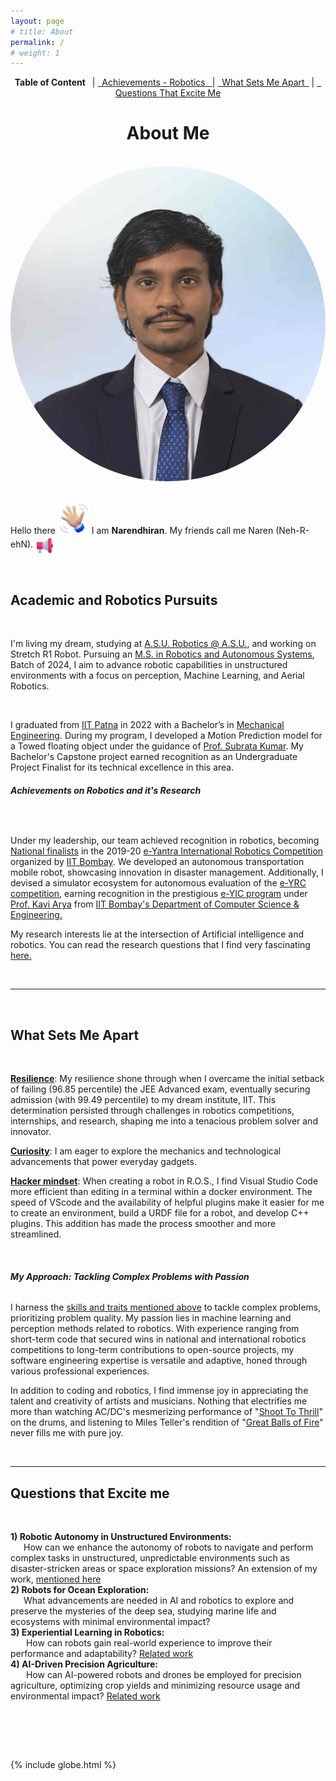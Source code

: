 ```yaml
---
layout: page
# title: About
permalink: /
# weight: 1
---
```


<!-- <link rel="stylesheet" type="text/css" href="../_sass/_base.scss"> -->

<div style="text-align: center;"> <strong>Table of Content&ensp;</strong> | <a href="#achievements">&ensp;Achievements - Robotics&ensp; </a> | <a href="#distinguishesme">&ensp;What Sets Me Apart&ensp;</a> | <a href="#Questionsexcitesme">&ensp;Questions That Excite Me</a> </div>


<!-- # **About Me** -->
<h1 style="text-align: center;"><b>About Me</b></h1>
<br>

<div class="column">
  <div>
    <img class="profilepic" style="float: center; border-radius: 50%;" src="../imgs/naren_about.jpeg" alt="Naren" title="Naren (Neh-R-ehN)" />
  </div>

<div class="column" style="width: 100%; margin-left: 0px">

  <br>
  <p  >Hello there <img  id="rotating-image" class="emoji" title=":wave:" alt=":wave:" src="../imgs/hi.webp" height="50" width="50"> I am <b>Narendhiran</b>. My friends call me Naren (Neh-R-ehN). 
  <!-- https://github.githubassets.com/images/icons/emoji/unicode/1f44b.png -->
  <img class="emoji" title=":play:" alt=":play:" src="../imgs/loudspeaker_3d.png" height="30" width="30" style="vertical-align: middle; cursor: pointer;" id="play-button">  </p>

  <br>

  <h2><b>Academic and Robotics Pursuits</b></h2>
  <br>

  <p>
  I'm living my dream, studying at <a href="https://robotics.asu.edu/">A.S.U. Robotics @ A.S.U.</a>, and working on Stretch R1 Robot. Pursuing an <a href="https://ras.engineering.asu.edu/">M.S. in Robotics and Autonomous Systems</a>, Batch of 2024, I aim to advance robotic capabilities in unstructured environments with a focus on perception, Machine Learning, and Aerial Robotics. 
  </p>
  <br>
  <p >
  I graduated from <a href="https://www.iitp.ac.in/">IIT Patna</a> in 2022 with a Bachelor’s in <a href="https://www.iitp.ac.in/index.php/departments/engineering-technology/mechanical-engineering/">Mechanical Engineering</a>. During my program, I developed a Motion Prediction model for a Towed floating object under the guidance of <a href="https://www.iitp.ac.in/index.php/people-6/faculty/2-uncategorised/241-view-profile-38">Prof. Subrata Kumar</a>. My Bachelor's Capstone project earned recognition as an Undergraduate Project Finalist for its technical excellence in this area.
  </p>

  <h6   id="achievements"><b>Achievements on Robotics and it's Research</b></h6>
  <br>

  <p >
  Under my leadership, our team achieved recognition in robotics, becoming <a href="https://drive.google.com/file/d/1kweAUygwfA52OVF7uBK29grWofsJmhxy/view?usp=sharing">National finalists</a> in the 2019-20 <a href="https://portal.e-yantra.org/#about">e-Yantra International Robotics Competition</a> organized by <a href="https://www.iitb.ac.in/">IIT Bombay</a>. We developed an autonomous transportation mobile robot, showcasing innovation in disaster management. Additionally, I devised a simulator ecosystem for autonomous evaluation of the <a href="https://portal.e-yantra.org/#about">e-YRC competition</a>, earning recognition in the prestigious <a href="https://www.e-yantra.org/eysip">e-YIC program</a> under <a href="https://www.linkedin.com/in/kavi-arya/?originalSubdomain=in">Prof. Kavi Arya</a> from <a href="https://www.cse.iitb.ac.in/">IIT Bombay's Department of Computer Science & Engineering.</a>
  </p>

  <p >
    My research interests lie at the intersection of Artificial intelligence and robotics. You can read the research questions that I find very fascinating <a href="#Questionsexcitesme">here.</a>
  </p>
  <br>
  <hr> <!-- This line creates a horizontal divider -->
  <br>
  <h2 id="distinguishesme">
    <b>What Sets Me Apart</b>
  </h2><br>
  <p >
    <u><b>Resilience</b></u>: My resilience shone through when I overcame the initial setback of failing (96.85 percentile) the JEE Advanced exam, eventually securing admission (with 99.49 percentile) to my dream institute, IIT. This determination persisted through challenges in robotics competitions, internships, and research, shaping me into a tenacious problem solver and innovator.
  </p>
  <p >
    <u><b>Curiosity</b></u>: I am eager to explore the mechanics and technological advancements that power everyday gadgets.
  </p>
  <p >
    <u><b>Hacker mindset</b></u>: When creating a robot in R.O.S., I find Visual Studio Code more efficient than editing in a terminal within a docker environment. The speed of VScode and the availability of helpful plugins make it easier for me to create an environment, build a URDF file for a robot, and develop C++ plugins. This addition has made the process smoother and more streamlined.
  </p>
  <br>

  <h6><b>My Approach: Tackling Complex Problems with Passion</b></h6>


  <p >
  I harness the <a href="#distinguishesme">skills and traits mentioned above</a> to tackle complex problems, prioritizing problem quality. My passion lies in machine learning and perception methods related to robotics. With experience ranging from short-term code that secured wins in national and international robotics competitions to long-term contributions to open-source projects, my software engineering expertise is versatile and adaptive, honed through various professional experiences.
  </p>
  
  <p >
    In addition to coding and robotics, I find immense joy in appreciating the talent and creativity of artists and musicians. Nothing that electrifies me more than watching AC/DC's mesmerizing performance of "<a href="https://youtu.be/xRQnJyP77tY">Shoot To Thrill</a>" on the drums, and listening to Miles Teller's rendition of "<a href="https://youtu.be/pVcMsjyKlaM">Great Balls of Fire</a>" never fills me with pure joy.
  </p>
  <br>
  <hr> <!-- This line creates a horizontal divider -->
  <h2 id="Questionsexcitesme"><b>Questions that Excite me</b></h2><br>
  <p>
    <b>1) Robotic Autonomy in Unstructured Environments:</b> <br> &emsp;&ensp;How can we enhance the autonomy of robots to navigate and perform complex tasks in unstructured, unpredictable environments such as disaster-stricken areas or space exploration missions? An extension of my work, <a href="/projects/eyrc">mentioned here</a> <br> 
    <b>2) Robots for Ocean Exploration:</b> <br>&emsp;&ensp;What advancements are needed in AI and robotics to explore and preserve the mysteries of the deep sea, studying marine life and ecosystems with minimal environmental impact?   <br>
    <b>3) Experiential Learning in Robotics:</b> <br>&emsp;&ensp; How can robots gain real-world experience to improve their performance and adaptability? <a href="/projects/objectgoalnav">Related work</a> <br>  
    <b>4) AI-Driven Precision Agriculture:</b> <br>&emsp;&ensp;  How can AI-powered robots and drones be employed for precision agriculture, optimizing crop yields and minimizing resource usage and environmental impact? <a href="/projects/mambo">Related work</a> <br>
  </p>
</div></div>

<br><br><br>

{% include globe.html %}


<br><br><br>

<style>
  iframe{
    width: 110%; /* Set a different width for screens <= 600px */
    height: 400px; /* Set a different height for screens <= 600px */
    /* text-align: center; */
  }
</style>

<!-- 
<script>
  // Function to scroll down by a specific number of pixels
  function scrollDownByPixels(pixels) {
      // Scroll to the top of the page
      window.scrollTo(0, 0);

      window.scrollBy(0, pixels);
  }

  // Scroll down by 200 pixels when the page loads
  window.onload = function() {
      scrollDownByPixels(200); // Adjust the value as needed
  }
</script> -->

<script>
    // Function to scroll down by a percentage of the width of the screen
    function scrollDownByPercentage(percentage) {
        // if (isFirstVisit()) {
        if (!localStorage.getItem('visited')) {
          const windowHeight = window.innerHeight; // Height of the viewpor t
          const pixelsToScroll = (percentage / 100) * windowHeight; // Calculate pixels based on percentage
          window.scrollBy(0, pixelsToScroll);
          localStorage.setItem('visited', 'true'); // Set the 'visited' flag in localStorage
        }
    }

    // Scroll down by 50% of the width of the screen when the page loads
    window.onload = function() {
        scrollDownByPercentage(10); // Adjust the percentage as needed
    }
</script>
